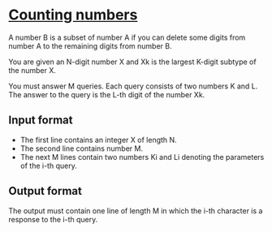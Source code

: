 # [Counting numbers][link]

A number B is a subset of number A if you can delete some digits from number A to the remaining digits from number B.

You are given an N-digit number X and Xk is the largest K-digit subtype of the number X.

You must answer M queries. Each query consists of two numbers K and L. The answer to the query is the L-th digit of the number Xk.

## Input format

- The first line contains an integer X of length N.
- The second line contains number M.
- The next M lines contain two numbers Ki and Li denoting the parameters of the i-th query.

## Output format

The output must contain one line of length M in which the i-th character is a response to the i-th query.

[link]: https://www.hackerearth.com/practice/algorithms/searching/binary-search/practice-problems/algorithm/counting-2-a88e8d45/

